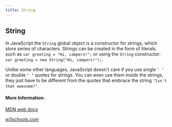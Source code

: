 ```yaml
---
title: String
---
```

## String

In JavaScript the `String` global object is a constructor for strings, which store series of characters. Strings can be created in the form of literals, such as `var greeting = "Hi, campers!";` or using the `String` constructor: `var greeting = new String("Hi, campers!");`.

Unlike some other languages, JavaScript doesn't care if you use single `' '` or double `" "` quotes for strings. You can even use them *inside* the strings, they just have to be different from the quotes that embrace the string `"Isn't that awesome?"`.

#### More Information:
<!-- Please add any articles you think might be helpful to read before writing the article -->

[MDN web docs](https://developer.mozilla.org/en-US/docs/Web/JavaScript/Reference/Global_Objects/String)

[w3schools.com](https://www.w3schools.com/jsref/jsref_obj_string.asp)
